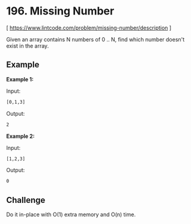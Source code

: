 # 196. Missing Number
[ https://www.lintcode.com/problem/missing-number/description ]

Given an array contains N numbers of 0 .. N, find which number doesn't exist in the array.

## Example
**Example 1:**

Input:
```sh
[0,1,3]
```
Output:
```sh
2
```

**Example 2:**

Input:
```sh
[1,2,3]
```
Output:
```sh
0
```

## Challenge
Do it in-place with O(1) extra memory and O(n) time.